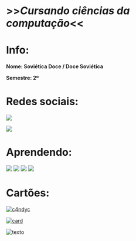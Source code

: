 # >>***__Cursando ciências da computação__***<<

# Info:

**Nome: Soviética Doce / Doce Soviética**

**Semestre: 2º**

# Redes sociais:

<a href="https://www.instagram.com/la_dulce_c/?next=%2F"><img src="https://img.shields.io/badge/Instagram-E4405F?style=for-the-badge&logo=instagram&logoColor=white" /></a>

<a href="https://github.com/ladulcec"><img src="https://img.shields.io/badge/GitHub-100000?style=for-the-badge&logo=github&logoColor=white" /></a>

# Aprendendo:

<img src="https://img.shields.io/badge/C-00599C?style=for-the-badge&logo=c&logoColor=white"/>
<img src="https://img.shields.io/badge/HTML5-E34F26?style=for-the-badge&logo=html5&logoColor=white"/>
<img src="https://img.shields.io/badge/JavaScript-323330?style=for-the-badge&logo=javascript&logoColor=F7DF1E"/>
<img src="https://img.shields.io/badge/CSS3-1572B6?style=for-the-badge&logo=css3&logoColor=white"/>

# Cartões:

[![c4ndyc](https://github-readme-stats.vercel.app/api/top-langs/?username=adocesovietica&hide=html&layout=compact=true&theme=dark)](https://github.com/anuraghazra/github-readme-stats)

[![card](https://github-readme-stats.vercel.app/api?username=adocesovietica&theme=dark&show_icons=true)](https://github.com/anuraghazra/github-readme-stats)

![ texto](https://www.gestaoeducacional.com.br/wp-content/uploads/2018/12/uniao-sovietica.jpg)
